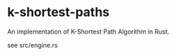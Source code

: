 k-shortest-paths
==================

An implementation of K-Shortest Path Algorithm in Rust.

see src/engine.rs